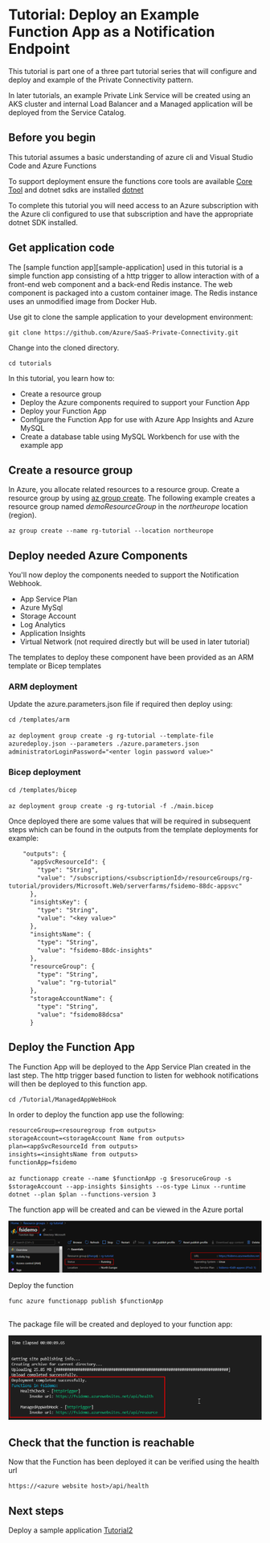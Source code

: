 # Tutorial: Deploy an Example Function App as a Notification Endpoint

This tutorial is part one of a three part tutorial series that will configure and deploy and example of the Private Connectivity pattern.

In later tutorials, an example Private Link Service will be created using an AKS cluster and internal Load Balancer and a Managed application will be deployed from the Service Catalog.

## Before you begin

This tutorial assumes a basic understanding of azure cli and Visual Studio Code and Azure Functions

To support deployment ensure the functions core tools are available [Core Tool](https://docs.microsoft.com/en-us/azure/azure-functions/functions-run-local?tabs=linux%2Ccsharp%2Cbash) and dotnet sdks are installed [dotnet](https://docs.microsoft.com/en-gb/dotnet/core/install/)

To complete this tutorial you will need access to an Azure subscription with the Azure cli configured to use that subscription and have the appropriate dotnet SDK installed.


## Get application code

The [sample function app][sample-application] used in this tutorial is a simple function app consisting of a http trigger to allow interaction with of a front-end web component and a back-end Redis instance. The web component is packaged into a custom container image. The Redis instance uses an unmodified image from Docker Hub.

Use git to clone the sample application to your development environment:

```
git clone https://github.com/Azure/SaaS-Private-Connectivity.git

```

Change into the cloned directory.

```
cd tutorials

```

In this tutorial, you learn how to:

* Create a resource group 
* Deploy the Azure components required to support your Function App
* Deploy your Function App
* Configure the Function App for use with Azure App Insights and Azure MySQL 
* Create a database table using MySQL Workbench for use with the example app


## Create a resource group

In Azure, you allocate related resources to a resource group. Create a resource group by using [az group create](/cli/azure/group#az_group_create). The following example creates a resource group named *demoResourceGroup* in the *northeurope* location (region). 

```
az group create --name rg-tutorial --location northeurope

```

## Deploy needed Azure Components

You'll now deploy the components needed to support the Notification Webhook.

- App Service Plan
- Azure MySql
- Storage Account
- Log Analytics
- Application Insights
- Virtual Network (not required directly but will be used in later tutorial)

The templates to deploy these component have been provided as an ARM template or Bicep templates

### ARM deployment

Update the azure.parameters.json file if required then deploy using:

```
cd /templates/arm

az deployment group create -g rg-tutorial --template-file azuredeploy.json --parameters ./azure.parameters.json administratorLoginPassword="<enter login password value>"

```
 

### Bicep deployment


```
cd /templates/bicep

az deployment group create -g rg-tutorial -f ./main.bicep

```

Once deployed there are some values that will be required in subsequent steps which can be found in the outputs from the template deployments for example:

```
    "outputs": {
      "appSvcResourceId": {
        "type": "String",
        "value": "/subscriptions/<subscriptionId>/resourceGroups/rg-tutorial/providers/Microsoft.Web/serverfarms/fsidemo-88dc-appsvc"
      },
      "insightsKey": {
        "type": "String",
        "value": "<key value>"
      },
      "insightsName": {
        "type": "String",
        "value": "fsidemo-88dc-insights"
      },
      "resourceGroup": {
        "type": "String",
        "value": "rg-tutorial"
      },
      "storageAccountName": {
        "type": "String",
        "value": "fsidemo88dcsa"
      }

```


## Deploy the Function App
The Function App will be deployed to the App Service Plan created in the last step.  The http trigger based function to listen for webhook notifications will then be deployed to this function app.

```
cd /Tutorial/ManagedAppWebHook

```
In order to deploy the function app use the following:

```
resourceGroup=<resouregroup from outputs>
storageAccount=<storageAccount Name from outputs>
plan=<appSvcResourceId from outputs>
insights=<insightsName from outputs>
functionApp=fsidemo

az functionapp create --name $functionApp -g $resoruceGroup -s $storageAccount --app-insights $insights --os-type Linux --runtime dotnet --plan $plan --functions-version 3

```
The function app will be created and can be viewed in the Azure portal 

![functionApp](../../images/function-publish13.png)


Deploy the function

```
func azure functionapp publish $functionApp


```

The package file will be created and deployed to your function app:

![functionApp](../../images/function-publish15.png)


## Check that the function is reachable

Now that the Function has been deployed it can be verified using the health url 

```
https://<azure website host>/api/health
```

## Next steps

Deploy a sample application [Tutorial2](./tutorial-sampleapp.md)